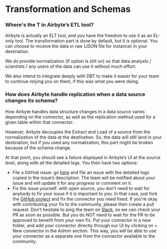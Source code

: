 # Transformation and Schemas

### **Where's the T in Airbyte’s ETL tool?**

Airbyte is actually an ELT tool, and you have the freedom to use it as an EL-only tool. The transformation part is done by default, but it is optional. You can choose to receive the data in raw \(JSON file for instance\) in your destination. 

We do provide normalization \(if option is still on\) so that data analysts / scientists / any users of the data can use it without much effort. 

We also intend to integrate deeply with DBT to make it easier for your team to continue relying you on them, if this was what you were doing. 

### **How does Airbyte handle replication when a data source changes its schema?**

How Airbyte handles data structure changes in a data source varies depending on the connector, as well as the replication method used for a given table within that connector.

However, Airbyte decouples the Extract and Load of a source from the normalization of the data at the destination. So, the data will still land in your destination, but if you used any normalization, this part might be broken because of the schema change. 

At that point, you should see a failure displayed in Airbyte’s UI at the source level, along with all the detailed logs. You then have two options: 

* File a GitHub issue: go [here](https://github.com/airbytehq/airbyte/issues/new?assignees=&labels=type%2Fbug&template=bug-report.md&title=) and file an issue with the detailed logs copied in the issue’s description. The team will be notified about your issue and will update it for any progress or comment on it.  
* Fix the issue yourself: with open source, you don’t need to wait for anybody to fix your issue if it is important to you. In that case, just fork the [GitHub project](http://github.com/airbytehq/airbyte) and fix the connector you need fixed. If you’re okay with contributing your fix to the community, please then create a pull request. Don’t hesitate to ping the team on [Slack](https://slack.airbyte.io), so we can check your PR as soon as possible. But you do NOT need to wait for the PR to be approved to benefit from your own fix. Put your connector in a new folder, and add your connector directly through our UI by clicking on + New connector in the Admin section. This way, you will be able to use your connector as a separate one from the connector available to the community.

